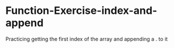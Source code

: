 # Function-Exercise-index-and-append
Practicing getting the first index of the array and appending a . to it 

